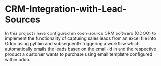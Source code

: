 # CRM-Integration-with-Lead-Sources
In this project i have configured an open-source CRM software (ODOO) to implement the functionality of capturing sales leads from an excel file into Odoo using pyhton and subsequently triggering a workflow which automatically emails the leads based on the email-id in and the respective product a customer wants to purchase using email templatre configured within odoo.
